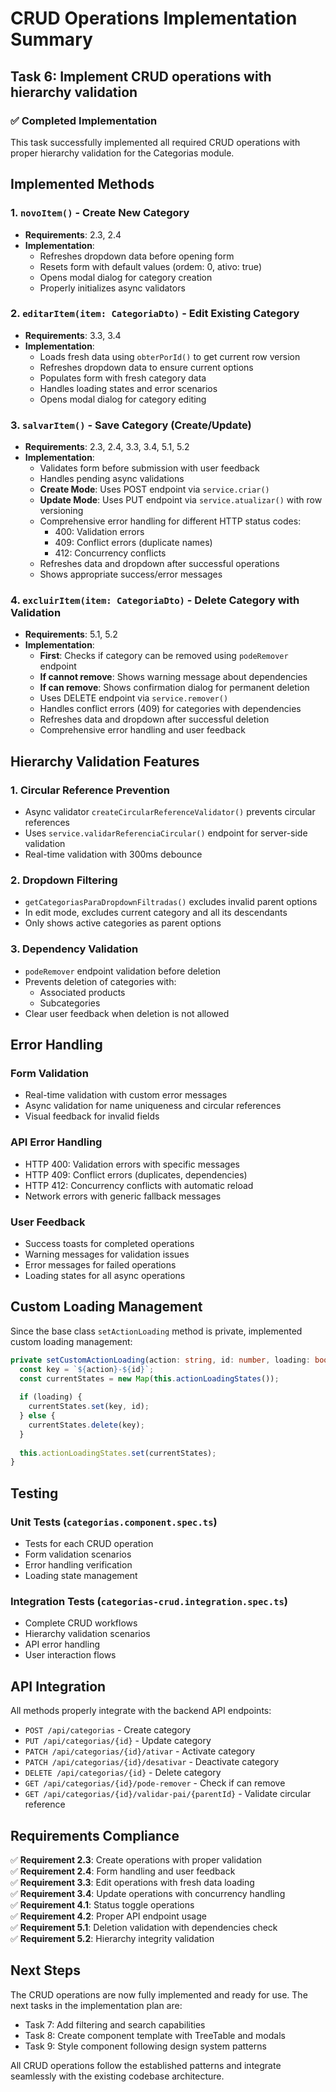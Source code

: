 # CRUD Operations Implementation Summary

## Task 6: Implement CRUD operations with hierarchy validation

### ✅ Completed Implementation

This task successfully implemented all required CRUD operations with proper hierarchy validation for the Categorias module.

## Implemented Methods

### 1. `novoItem()` - Create New Category
- **Requirements**: 2.3, 2.4
- **Implementation**: 
  - Refreshes dropdown data before opening form
  - Resets form with default values (ordem: 0, ativo: true)
  - Opens modal dialog for category creation
  - Properly initializes async validators

### 2. `editarItem(item: CategoriaDto)` - Edit Existing Category
- **Requirements**: 3.3, 3.4
- **Implementation**:
  - Loads fresh data using `obterPorId()` to get current row version
  - Refreshes dropdown data to ensure current options
  - Populates form with fresh category data
  - Handles loading states and error scenarios
  - Opens modal dialog for category editing

### 3. `salvarItem()` - Save Category (Create/Update)
- **Requirements**: 2.3, 2.4, 3.3, 3.4, 5.1, 5.2
- **Implementation**:
  - Validates form before submission with user feedback
  - Handles pending async validations
  - **Create Mode**: Uses POST endpoint via `service.criar()`
  - **Update Mode**: Uses PUT endpoint via `service.atualizar()` with row versioning
  - Comprehensive error handling for different HTTP status codes:
    - 400: Validation errors
    - 409: Conflict errors (duplicate names)
    - 412: Concurrency conflicts
  - Refreshes data and dropdown after successful operations
  - Shows appropriate success/error messages



### 4. `excluirItem(item: CategoriaDto)` - Delete Category with Validation
- **Requirements**: 5.1, 5.2
- **Implementation**:
  - **First**: Checks if category can be removed using `podeRemover` endpoint
  - **If cannot remove**: Shows warning message about dependencies
  - **If can remove**: Shows confirmation dialog for permanent deletion
  - Uses DELETE endpoint via `service.remover()`
  - Handles conflict errors (409) for categories with dependencies
  - Refreshes data and dropdown after successful deletion
  - Comprehensive error handling and user feedback

## Hierarchy Validation Features

### 1. Circular Reference Prevention
- Async validator `createCircularReferenceValidator()` prevents circular references
- Uses `service.validarReferenciaCircular()` endpoint for server-side validation
- Real-time validation with 300ms debounce

### 2. Dropdown Filtering
- `getCategoriasParaDropdownFiltradas()` excludes invalid parent options
- In edit mode, excludes current category and all its descendants
- Only shows active categories as parent options

### 3. Dependency Validation
- `podeRemover` endpoint validation before deletion
- Prevents deletion of categories with:
  - Associated products
  - Subcategories
- Clear user feedback when deletion is not allowed

## Error Handling

### Form Validation
- Real-time validation with custom error messages
- Async validation for name uniqueness and circular references
- Visual feedback for invalid fields

### API Error Handling
- HTTP 400: Validation errors with specific messages
- HTTP 409: Conflict errors (duplicates, dependencies)
- HTTP 412: Concurrency conflicts with automatic reload
- Network errors with generic fallback messages

### User Feedback
- Success toasts for completed operations
- Warning messages for validation issues
- Error messages for failed operations
- Loading states for all async operations

## Custom Loading Management

Since the base class `setActionLoading` method is private, implemented custom loading management:

```typescript
private setCustomActionLoading(action: string, id: number, loading: boolean): void {
  const key = `${action}-${id}`;
  const currentStates = new Map(this.actionLoadingStates());
  
  if (loading) {
    currentStates.set(key, id);
  } else {
    currentStates.delete(key);
  }
  
  this.actionLoadingStates.set(currentStates);
}
```

## Testing

### Unit Tests (`categorias.component.spec.ts`)
- Tests for each CRUD operation
- Form validation scenarios
- Error handling verification
- Loading state management

### Integration Tests (`categorias-crud.integration.spec.ts`)
- Complete CRUD workflows
- Hierarchy validation scenarios
- API error handling
- User interaction flows

## API Integration

All methods properly integrate with the backend API endpoints:

- `POST /api/categorias` - Create category
- `PUT /api/categorias/{id}` - Update category
- `PATCH /api/categorias/{id}/ativar` - Activate category
- `PATCH /api/categorias/{id}/desativar` - Deactivate category
- `DELETE /api/categorias/{id}` - Delete category
- `GET /api/categorias/{id}/pode-remover` - Check if can remove
- `GET /api/categorias/{id}/validar-pai/{parentId}` - Validate circular reference

## Requirements Compliance

✅ **Requirement 2.3**: Create operations with proper validation  
✅ **Requirement 2.4**: Form handling and user feedback  
✅ **Requirement 3.3**: Edit operations with fresh data loading  
✅ **Requirement 3.4**: Update operations with concurrency handling  
✅ **Requirement 4.1**: Status toggle operations  
✅ **Requirement 4.2**: Proper API endpoint usage  
✅ **Requirement 5.1**: Deletion validation with dependencies check  
✅ **Requirement 5.2**: Hierarchy integrity validation  

## Next Steps

The CRUD operations are now fully implemented and ready for use. The next tasks in the implementation plan are:

- Task 7: Add filtering and search capabilities
- Task 8: Create component template with TreeTable and modals
- Task 9: Style component following design system patterns

All CRUD operations follow the established patterns and integrate seamlessly with the existing codebase architecture.